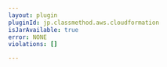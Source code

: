 ```yaml
---
layout: plugin
pluginId: jp.classmethod.aws.cloudformation
isJarAvailable: true
error: NONE
violations: []

---
```

